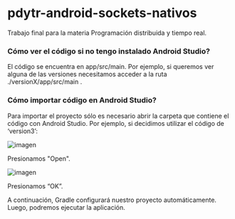 # pdytr-android-sockets-nativos

Trabajo final para la materia Programación distribuida y tiempo real.


### Cómo ver el código si no tengo instalado Android Studio?

El código se encuentra en app/src/main.
Por ejemplo, si queremos ver alguna de las versiones necesitamos acceder a la ruta ./versionX/app/src/main .


### Cómo importar código en Android Studio?

Para importar el proyecto sólo es necesario abrir la carpeta que contiene el código con Android Studio. Por ejemplo, si decidimos utilizar el código de ‘version3’:

![imagen](https://github.com/nac1236/pdytr-android-sockets-nativos/assets/22487770/0f8c8e49-c8ec-489b-b53c-4023e6c3de3a)


Presionamos "Open".


![imagen](https://github.com/nac1236/pdytr-android-sockets-nativos/assets/22487770/308e7c30-6f60-4ebb-8206-37c7b4f3cde3)

Presionamos “OK”.

A continuación, Gradle configurará nuestro proyecto automáticamente. Luego, podremos ejecutar la aplicación.
